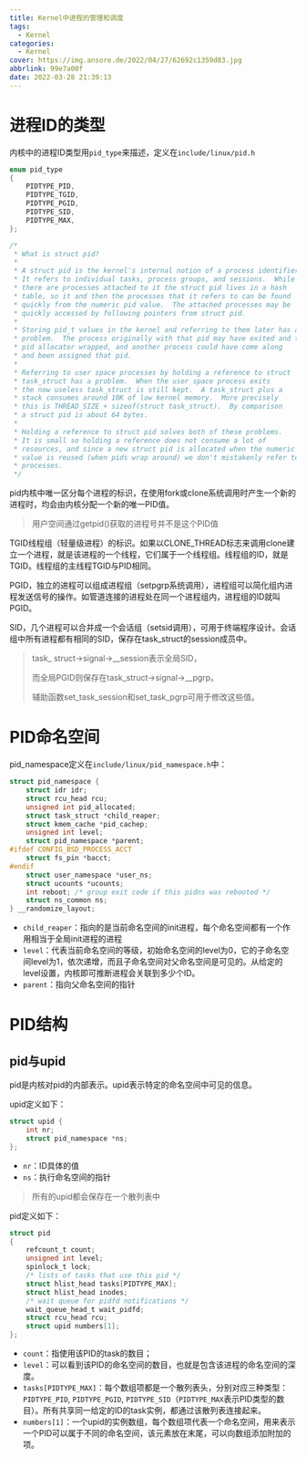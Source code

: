 ```yaml
---
title: Kernel中进程的管理和调度
tags:
  - Kernel
categories:
  - Kernel
cover: https://img.ansore.de/2022/04/27/62692c1359d83.jpg
abbrlink: 99e7a00f
date: 2022-03-28 21:39:13
---
```


# 进程ID的类型

内核中的进程ID类型用`pid_type`来描述，定义在`include/linux/pid.h`

```c
enum pid_type
{
	PIDTYPE_PID,
	PIDTYPE_TGID,
	PIDTYPE_PGID,
	PIDTYPE_SID,
	PIDTYPE_MAX,
};

/*
 * What is struct pid?
 *
 * A struct pid is the kernel's internal notion of a process identifier.
 * It refers to individual tasks, process groups, and sessions.  While
 * there are processes attached to it the struct pid lives in a hash
 * table, so it and then the processes that it refers to can be found
 * quickly from the numeric pid value.  The attached processes may be
 * quickly accessed by following pointers from struct pid.
 *
 * Storing pid_t values in the kernel and referring to them later has a
 * problem.  The process originally with that pid may have exited and the
 * pid allocator wrapped, and another process could have come along
 * and been assigned that pid.
 *
 * Referring to user space processes by holding a reference to struct
 * task_struct has a problem.  When the user space process exits
 * the now useless task_struct is still kept.  A task_struct plus a
 * stack consumes around 10K of low kernel memory.  More precisely
 * this is THREAD_SIZE + sizeof(struct task_struct).  By comparison
 * a struct pid is about 64 bytes.
 *
 * Holding a reference to struct pid solves both of these problems.
 * It is small so holding a reference does not consume a lot of
 * resources, and since a new struct pid is allocated when the numeric pid
 * value is reused (when pids wrap around) we don't mistakenly refer to new
 * processes.
 */
```

pid内核中唯一区分每个进程的标识，在使用fork或clone系统调用时产生一个新的进程时，均会由内核分配一个新的唯一PID值。

> 用户空间通过getpid()获取的进程号并不是这个PID值

TGID线程组（轻量级进程）的标识。如果以CLONE_THREAD标志来调用clone建立一个进程，就是该进程的一个线程，它们属于一个线程组。线程组的ID，就是TGID。线程组的主线程TGID与PID相同。

PGID，独立的进程可以组成进程组（setpgrp系统调用），进程组可以简化组内进程发送信号的操作。如管道连接的进程处在同一个进程组内，进程组的ID就叫PGID。

SID，几个进程可以合并成一个会话组（setsid调用），可用于终端程序设计。会话组中所有进程都有相同的SID，保存在task_struct的session成员中。

> task_ struct->signal->__session表示全局SID，
>
> 而全局PGID则保存在task_struct->signal->__pgrp。
>
> 辅助函数set_task_session和set_task_pgrp可用于修改这些值。

# PID命名空间

pid_namespace定义在`include/linux/pid_namespace.h`中：

```c
struct pid_namespace {
	struct idr idr;
	struct rcu_head rcu;
	unsigned int pid_allocated;
	struct task_struct *child_reaper;
	struct kmem_cache *pid_cachep;
	unsigned int level;
	struct pid_namespace *parent;
#ifdef CONFIG_BSD_PROCESS_ACCT
	struct fs_pin *bacct;
#endif
	struct user_namespace *user_ns;
	struct ucounts *ucounts;
	int reboot;	/* group exit code if this pidns was rebooted */
	struct ns_common ns;
} __randomize_layout;
```

- `child_reaper`：指向的是当前命名空间的init进程，每个命名空间都有一个作用相当于全局init进程的进程
- `level`：代表当前命名空间的等级，初始命名空间的level为0，它的子命名空间level为1，依次递增，而且子命名空间对父命名空间是可见的。从给定的level设置，内核即可推断进程会关联到多少个ID。
- `parent`：指向父命名空间的指针

# PID结构

## pid与upid

pid是内核对pid的内部表示。upid表示特定的命名空间中可见的信息。

upid定义如下：

```c
struct upid {
	int nr;
	struct pid_namespace *ns;
};
```

- `nr`：ID具体的值
- `ns`：执行命名空间的指针

> 所有的upid都会保存在一个散列表中

pid定义如下：

```c
struct pid
{
	refcount_t count;
	unsigned int level;
	spinlock_t lock;
	/* lists of tasks that use this pid */
	struct hlist_head tasks[PIDTYPE_MAX];
	struct hlist_head inodes;
	/* wait queue for pidfd notifications */
	wait_queue_head_t wait_pidfd;
	struct rcu_head rcu;
	struct upid numbers[1];
};
```

- `count`：指使用该PID的task的数目；
- `level`：可以看到该PID的命名空间的数目，也就是包含该进程的命名空间的深度。
- `tasks[PIDTYPE_MAX]`：每个数组项都是一个散列表头，分别对应三种类型：`PIDTYPE_PID`, `PIDTYPE_PGID`, `PIDTYPE_SID`（`PIDTYPE_MAX`表示PID类型的数目）。所有共享同一给定的ID的task实例，都通过该散列表连接起来。
- `numbers[1]`：一个upid的实例数组，每个数组项代表一个命名空间，用来表示一个PID可以属于不同的命名空间，该元素放在末尾，可以向数组添加附加的项。
